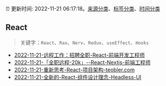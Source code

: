 :alarm_clock: 更新时间: 2022-11-21 06:17:18。[来源分类](../README.md)、[标签分类](../TAGS.md)、[时间分类](../TIMELINE.md)

## React


> 关键字：`React`、`Rax`、`Nerv`、`Redux`、`useEffect`、`Hooks`



- [2022-11-21-远程工作：招聘全职-React-前端开发工程师](https://www.v2ex.com/t/896781) 
- [2022-11-21-「全职远程-20k」--React-Nextjs-前端工程师](https://www.v2ex.com/t/896780) 
- [2022-11-21-重新思考-React-项目架构-teobler.com](https://blogread.cn/news/go.php?idItem=15404&url=https%3A%2F%2Fteobler.com%2Fposts%2F20220920-re-thinking-architecture-of-react-project%3Fcomefrom%3Dhttps%253A%252F%252Fblogread.cn%252Fnews%252F) 
- [2022-11-21-全新的-React-组件设计理念-Headless-UI](https://toutiao.io/k/r3bxt2g) 